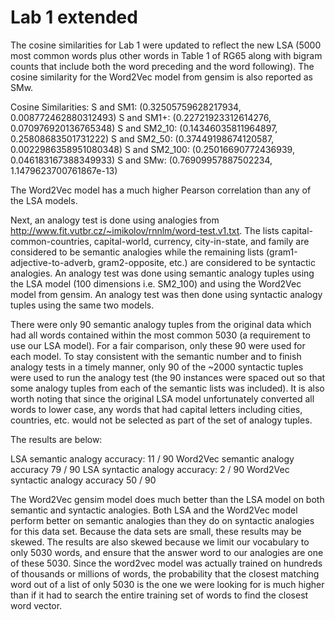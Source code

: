 # Lab 1 extended

The cosine similarities for Lab 1 were updated to reflect the new LSA (5000 most common words plus other words in Table 1 of RG65 along with bigram counts that include both the word preceding and the word following). The cosine similarity for the Word2Vec model from gensim is also reported as SMw.

Cosine Similarities:
S and SM1:  (0.32505759628217934, 0.008772462880312493)
S and SM1+:  (0.22721923312614276, 0.070976920136765348)
S and SM2_10:  (0.14346035811964897, 0.25808683501731222)
S and SM2_50:  (0.37449198674120587, 0.0022986358951080348)
S and SM2_100:  (0.25016690772436939, 0.046183167388349933)
S and SMw:  (0.76909957887502234, 1.1479623700761867e-13)

The Word2Vec model has a much higher Pearson correlation than any of the LSA models.


Next, an analogy test is done using analogies from http://www.fit.vutbr.cz/~imikolov/rnnlm/word-test.v1.txt. The lists capital-common-countries, capital-world, currency, city-in-state, and family are considered to be semantic analogies while the remaining lists (gram1-adjective-to-adverb, gram2-opposite, etc.) are considered to be syntactic analogies. An analogy test was done using semantic analogy tuples using the LSA model (100 dimensions i.e. SM2_100) and using the Word2Vec model from gensim. An analogy test was then done using syntactic analogy tuples using the same two models. 

There were only 90 semantic analogy tuples from the original data which had all words contained within the most common 5030 (a requirement to use our LSA model). For a fair comparison, only these 90 were used for each model. To stay consistent with the semantic number and to finish analogy tests in a timely manner, only 90 of the ~2000 syntactic tuples were used to run the analogy test (the 90 instances were spaced out so that some analogy tuples from each of the semantic lists was included). It is also worth noting that since the original LSA model unfortunately converted all words to lower case, any words that had capital letters including cities, countries, etc. would not be selected as part of the set of analogy tuples.

The results are below:

LSA semantic analogy accuracy:  11 / 90
Word2Vec semantic analogy accuracy 79 / 90
LSA syntactic analogy accuracy:  2 / 90
Word2Vec syntactic analogy accuracy 50 / 90

The Word2Vec gensim model does much better than the LSA model on both semantic and syntactic analogies. Both LSA and the Word2Vec model perform better on semantic analogies than they do on syntactic analogies for this data set. Because the data sets are small, these results may be skewed. The results are also skewed because we limit our vocabulary to only 5030 words, and ensure that the answer word to our analogies are one of these 5030. Since the word2vec model was actually trained on hundreds of thousands or millions of words, the probability that the closest matching word out of a list of only 5030 is the one we were looking for is much higher than if it had to search the entire training set of words to find the closest word vector.
